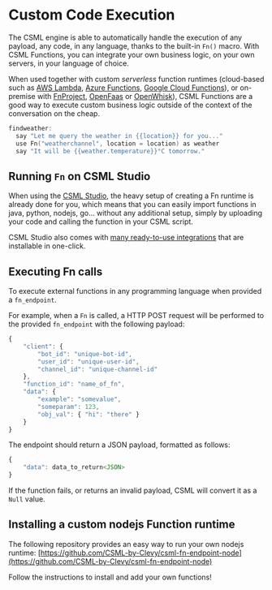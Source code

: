 # Custom Code Execution

The CSML engine is able to automatically handle the execution of any payload, any code, in any language, thanks to the built-in `Fn()` macro. With CSML Functions, you can integrate your own business logic, on your own servers, in your language of choice.

When used together with custom _serverless_ function runtimes \(cloud-based such as [AWS Lambda](https://aws.amazon.com/fr/lambda/features/), [Azure Functions](https://azure.microsoft.com/fr-fr/services/functions/), [Google Cloud Functions](https://cloud.google.com/functions/docs/)\), or on-premise with [FnProject](https://fnproject.io/), [OpenFaas](https://docs.openfaas.com/) or [OpenWhisk](https://openwhisk.apache.org/)\), CSML Functions are a good way to execute custom business logic outside of the context of the conversation on the cheap.

```cpp
findweather:
  say "Let me query the weather in {{location}} for you..."
  use Fn("weatherchannel", location = location) as weather
  say "It will be {{weather.temperature}}°C tomorrow."
```

## Running `Fn` on CSML Studio

When using the [CSML Studio](https://studio.csml.dev/auth/register), the heavy setup of creating a Fn runtime is already done for you, which means that you can easily import functions in java, python, nodejs, go... without any additional setup, simply by uploading your code and calling the function in your CSML script.

CSML Studio also comes with [many ready-to-use integrations](https://www.csml.dev/integrations.html) that are installable in one-click.

## Executing Fn calls

To execute external functions in any programming language when provided a `fn_endpoint`.

For example, when a `Fn` is called, a HTTP POST request will be performed to the provided `fn_endpoint` with the following payload:

```javascript
{
    "client": {
        "bot_id": "unique-bot-id",
        "user_id": "unique-user-id",
        "channel_id": "unique-channel-id"
    },
    "function_id": "name_of_fn",
    "data": {
        "example": "somevalue",
        "someparam": 123,
        "obj_val": { "hi": "there" }
    }
}
```

The endpoint should return a JSON payload, formatted as follows:

```javascript
{
    "data": data_to_return<JSON>
}
```

If the function fails, or returns an invalid payload, CSML will convert it as a `Null` value.

## Installing a custom nodejs Function runtime

The following repository provides an easy way to run your own nodejs runtime: [https://github.com/CSML-by-Clevy/csml-fn-endpoint-node](https://github.com/CSML-by-Clevy/csml-fn-endpoint-node)

Follow the instructions to install and add your own functions!


